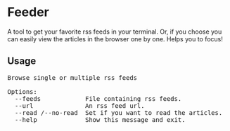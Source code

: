 # Feeder

A tool to get your favorite rss feeds in your terminal. Or, if you choose you can easily 
view the articles in the browser one by one. Helps you to focus!

## Usage
<pre>
Browse single or multiple rss feeds

Options:
  --feeds            File containing rss feeds.
  --url              An rss feed url.
  --read /--no-read  Set if you want to read the articles.
  --help             Show this message and exit.
</pre>
